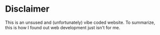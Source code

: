 # Disclaimer

This is an unsused and (unfortunately) vibe coded website. To summarize, this is how I found out web development just isn't for me.

